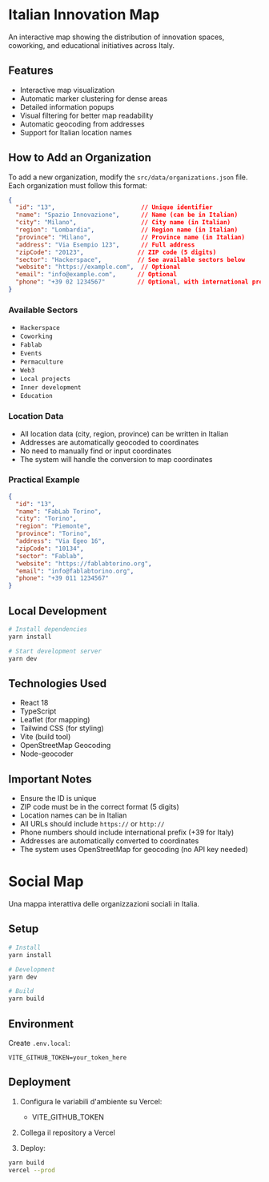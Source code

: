 # Italian Innovation Map

An interactive map showing the distribution of innovation spaces, coworking, and educational initiatives across Italy.

## Features
- Interactive map visualization
- Automatic marker clustering for dense areas
- Detailed information popups
- Visual filtering for better map readability
- Automatic geocoding from addresses
- Support for Italian location names

## How to Add an Organization

To add a new organization, modify the `src/data/organizations.json` file. Each organization must follow this format:

```json
{
  "id": "13",                        // Unique identifier
  "name": "Spazio Innovazione",      // Name (can be in Italian)
  "city": "Milano",                  // City name (in Italian)
  "region": "Lombardia",             // Region name (in Italian)
  "province": "Milano",              // Province name (in Italian)
  "address": "Via Esempio 123",      // Full address
  "zipCode": "20123",               // ZIP code (5 digits)
  "sector": "Hackerspace",          // See available sectors below
  "website": "https://example.com",  // Optional
  "email": "info@example.com",      // Optional
  "phone": "+39 02 1234567"         // Optional, with international prefix
}
```

### Available Sectors
- `Hackerspace`
- `Coworking`
- `Fablab`
- `Events`
- `Permaculture`
- `Web3`
- `Local projects`
- `Inner development`
- `Education`

### Location Data
- All location data (city, region, province) can be written in Italian
- Addresses are automatically geocoded to coordinates
- No need to manually find or input coordinates
- The system will handle the conversion to map coordinates

### Practical Example
```json
{
  "id": "13",
  "name": "FabLab Torino",
  "city": "Torino",
  "region": "Piemonte",
  "province": "Torino",
  "address": "Via Egeo 16",
  "zipCode": "10134",
  "sector": "Fablab",
  "website": "https://fablabtorino.org",
  "email": "info@fablabtorino.org",
  "phone": "+39 011 1234567"
}
```

## Local Development

```bash
# Install dependencies
yarn install

# Start development server
yarn dev
```

## Technologies Used
- React 18
- TypeScript
- Leaflet (for mapping)
- Tailwind CSS (for styling)
- Vite (build tool)
- OpenStreetMap Geocoding
- Node-geocoder

## Important Notes
- Ensure the ID is unique
- ZIP code must be in the correct format (5 digits)
- Location names can be in Italian
- All URLs should include `https://` or `http://`
- Phone numbers should include international prefix (+39 for Italy)
- Addresses are automatically converted to coordinates
- The system uses OpenStreetMap for geocoding (no API key needed)

# Social Map

Una mappa interattiva delle organizzazioni sociali in Italia.

## Setup

```bash
# Install
yarn install

# Development
yarn dev

# Build
yarn build
```

## Environment

Create `.env.local`:
```
VITE_GITHUB_TOKEN=your_token_here
```

## Deployment

1. Configura le variabili d'ambiente su Vercel:
   - VITE_GITHUB_TOKEN

2. Collega il repository a Vercel

3. Deploy:
```bash
yarn build
vercel --prod
```
